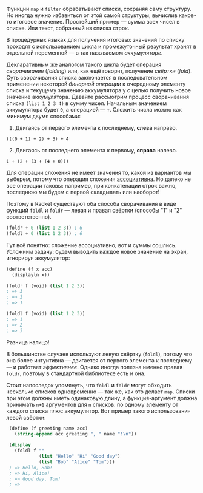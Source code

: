 
Функции `map` и `filter` обрабатывают списки, сохраняя саму структуру. Но иногда нужно избавиться от этой самой структуры, вычислив какое-то итоговое значение. Простейший пример — сумма всех чисел в списке. Или текст, собранный из списка строк.

В процедурных языках для получения итоговых значений по списку проходят с использованием цикла и промежуточный результат хранят в отдельной переменной — в так называемом *аккумуляторе*.

Декларативным же аналогом такого цикла будет операция *сворачивания* (*folding*) или, как ещё говорят, получение *свёртки* (*fold*). Суть сворачивания списка заключается в последовательном применении некоторой *бинарной операции* к очередному элементу списка и текущему значению аккумулятора у с целью получить новое значение аккумулятора. Давайте рассмотрим процесс сворачивания списка `(list 1 2 3 4)` в сумму чисел. Начальным значением аккумулятора будет `0`, а операцией — `+`. Сложить числа можно как минимум двумя способами:

1. Двигаясь от первого элемента к последнему, **слева** направо.

  ```
  (((0 + 1) + 2) + 3) + 4
  ```

2. Двигаясь от последнего элемента к первому, **справа** налево.

  ```
  1 + (2 + (3 + (4 + 0)))
  ```

Для операции сложения не имеет значения то, какой из вариантов мы выберем, потому что операция сложения [ассоциативна](https://ru.wikipedia.org/wiki/%D0%90%D1%81%D1%81%D0%BE%D1%86%D0%B8%D0%B0%D1%82%D0%B8%D0%B2%D0%BD%D0%B0%D1%8F_%D0%BE%D0%BF%D0%B5%D1%80%D0%B0%D1%86%D0%B8%D1%8F). Но далеко не все операции таковы: например, при конкатенации строк важно, последнюю мы будем с первой складывать или наоборот!

Поэтому в Racket существуют оба способа сворачивания в виде функций `foldl` и `foldr` — левая и правая свёртки (способы "1" и "2" соответственно).

```scheme
(foldr + 0 (list 1 2 3)) ; 6
(foldl + 0 (list 1 2 3)) ; 6
```

Тут всё понятно: сложение ассоциативно, вот и суммы сошлись. Усложним задачу: будем выводить каждое новое значение на экран, игнорируя аккумулятор:

```scheme
(define (f x acc)
  (displayln x))

(foldr f (void) (list 1 2 3))
; => 3
; => 2
; => 1

(foldl f (void) (list 1 2 3))
; => 1
; => 2
; => 3
```

Разница налицо!

В большинстве случаев используют левую свёртку (`foldl`), потому что она более интуитивна — двигается от первого элемента к последнему — и работает *эффективнее*. Однако иногда полезна именно правая `foldr`, поэтому в стандартной библиотеке есть и она.

Стоит напоследок упомянуть, что `foldl` и `foldr` могут обходить несколько списков одновременно — так же, как это делает `map`. Списки при этом должны иметь одинаковую длину, а функция-аргумент должна принимать `n+1` аргументов для `n` списков: по одному элементу от каждого списка плюс аккумулятор. Вот пример такого использования левой свёртки:

```scheme
 (define (f greeting name acc)
   (string-append acc greeting ", " name "!\n"))

 (display
   (foldl f ""
            (list "Hello" "Hi" "Good day")
            (list "Bob" "Alice" "Tom")))
 ; => Hello, Bob!
 ; => Hi, Alice!
 ; => Good day, Tom!
 ; =>
```
